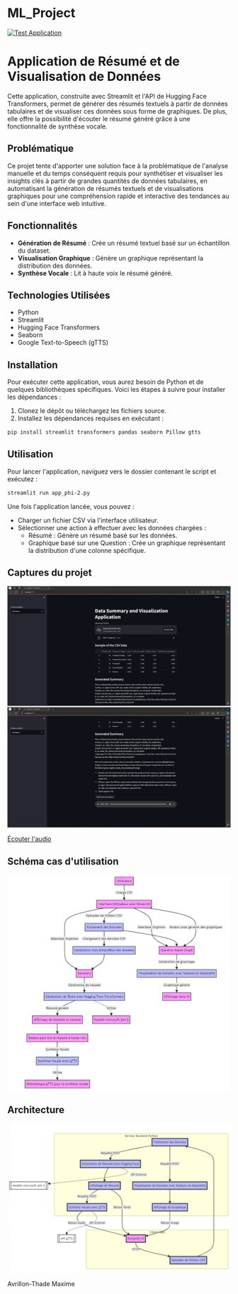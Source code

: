 # ML_Project

[![Test Application](https://github.com/ErtKid/ML_Project/actions/workflows/test_application.yml/badge.svg)](https://github.com/ErtKid/ML_Project/actions/workflows/test_application.yml)

# Application de Résumé et de Visualisation de Données

Cette application, construite avec Streamlit et l'API de Hugging Face Transformers, permet de générer des résumés textuels à partir de données tabulaires et de visualiser ces données sous forme de graphiques. De plus, elle offre la possibilité d'écouter le résumé généré grâce à une fonctionnalité de synthèse vocale.

## Problématique

Ce projet tente d'apporter une solution face à la problématique de l'analyse manuelle et du temps conséquent requis pour synthétiser et visualiser les insights clés à partir de grandes quantités de données tabulaires, en automatisant la génération de résumés textuels et de visualisations graphiques pour une compréhension rapide et interactive des tendances au sein d'une interface web intuitive.

## Fonctionnalités

- **Génération de Résumé** : Crée un résumé textuel basé sur un échantillon du dataset.
- **Visualisation Graphique** : Génère un graphique représentant la distribution des données.
- **Synthèse Vocale** : Lit à haute voix le résumé généré.

## Technologies Utilisées

- Python
- Streamlit
- Hugging Face Transformers
- Seaborn
- Google Text-to-Speech (gTTS)

## Installation

Pour exécuter cette application, vous aurez besoin de Python et de quelques bibliothèques spécifiques. Voici les étapes à suivre pour installer les dépendances :

1. Clonez le dépôt ou téléchargez les fichiers source.
2. Installez les dépendances requises en exécutant :

```bash
pip install streamlit transformers pandas seaborn Pillow gtts
```

## Utilisation

Pour lancer l'application, naviguez vers le dossier contenant le script et exécutez :

```bash
streamlit run app_phi-2.py
```

Une fois l'application lancée, vous pouvez :

- Charger un fichier CSV via l'interface utilisateur.
- Sélectionner une action à effectuer avec les données chargées :
  - Résumé : Génère un résumé basé sur les données.
  - Graphique basé sur une Question : Crée un graphique représentant la distribution d'une colonne spécifique.

## Captures du projet

![Page accueil](assets/exemple1.png)
![Page accueil2](assets/Exemple2.png)

[Écouter l'audio](https://ueve-my.sharepoint.com/:u:/g/personal/20184149_etud_univ-evry_fr/EVuE-1jJ0_hNq04hte5Wx64BEfjJPTa8eB8C9mXoBqiRKg?e=q05k3o)

## Schéma cas d'utilisation

![uses_case](assets/uses_case.png)

## Architecture

![architecture](assets/archi.png)

Avrillon-Thade Maxime
